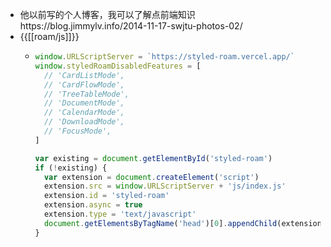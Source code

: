 - 他以前写的个人博客，我可以了解点前端知识https://blog.jimmylv.info/2014-11-17-swjtu-photos-02/
- {{[[roam/js]]}}
    - ```javascript
      window.URLScriptServer = `https://styled-roam.vercel.app/`
      window.styledRoamDisabledFeatures = [
        // 'CardListMode',
        // 'CardFlowMode',
        // 'TreeTableMode',
        // 'DocumentMode',
        // 'CalendarMode',
        // 'DownloadMode',
        // 'FocusMode',
      ]
      
      var existing = document.getElementById('styled-roam')
      if (!existing) {
        var extension = document.createElement('script')
        extension.src = window.URLScriptServer + 'js/index.js'
        extension.id = 'styled-roam'
        extension.async = true
        extension.type = 'text/javascript'
        document.getElementsByTagName('head')[0].appendChild(extension)
      }
      ```
